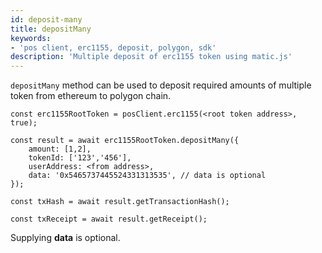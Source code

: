 ```yaml
---
id: deposit-many
title: depositMany
keywords: 
- 'pos client, erc1155, deposit, polygon, sdk'
description: 'Multiple deposit of erc1155 token using matic.js'
---
```


`depositMany` method can be used to deposit required amounts of multiple token from ethereum to polygon chain. 

```
const erc1155RootToken = posClient.erc1155(<root token address>, true);
 
const result = await erc1155RootToken.depositMany({
    amount: [1,2],
    tokenId: ['123','456'],
    userAddress: <from address>,
    data: '0x5465737445524331313535', // data is optional
});

const txHash = await result.getTransactionHash();

const txReceipt = await result.getReceipt();

```

Supplying **data** is optional.